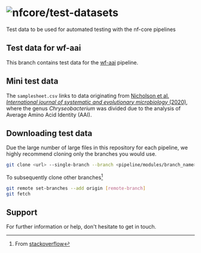 # ![nfcore/test-datasets](docs/images/test-datasets_logo.png)
Test data to be used for automated testing with the nf-core pipelines

## Test data for wf-aai

This branch contains test data for the [wf-aai](https://github.com/gregorysprenger/wf-aai) pipeline.

## Mini test data
The `samplesheet.csv` links to data originating from [Nicholson et al. *International journal of systematic and evolutionary microbiology* (2020)](https://doi.org/10.1099/ijsem.0.003935), where the genus *Chryseobacterium* was divided due to the analysis of Average Amino Acid Identity (AAI).

## Downloading test data

Due the large number of large files in this repository for each pipeline, we highly recommend cloning only the branches you would use.

```bash
git clone <url> --single-branch --branch <pipeline/modules/branch_name>
```

To subsequently clone other branches[^1]

```bash
git remote set-branches --add origin [remote-branch]
git fetch
```

## Support

For further information or help, don't hesitate to get in touch.

[^1]: From [stackoverflow](https://stackoverflow.com/a/60846265/11502856)

